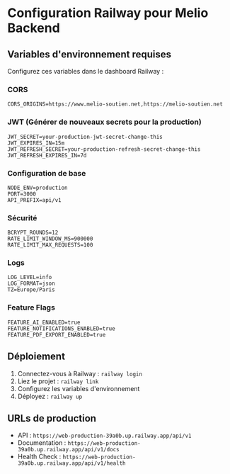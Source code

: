 # Configuration Railway pour Melio Backend

## Variables d'environnement requises

Configurez ces variables dans le dashboard Railway :

### CORS
```
CORS_ORIGINS=https://www.melio-soutien.net,https://melio-soutien.net
```

### JWT (Générer de nouveaux secrets pour la production)
```
JWT_SECRET=your-production-jwt-secret-change-this
JWT_EXPIRES_IN=15m
JWT_REFRESH_SECRET=your-production-refresh-secret-change-this
JWT_REFRESH_EXPIRES_IN=7d
```

### Configuration de base
```
NODE_ENV=production
PORT=3000
API_PREFIX=api/v1
```

### Sécurité
```
BCRYPT_ROUNDS=12
RATE_LIMIT_WINDOW_MS=900000
RATE_LIMIT_MAX_REQUESTS=100
```

### Logs
```
LOG_LEVEL=info
LOG_FORMAT=json
TZ=Europe/Paris
```

### Feature Flags
```
FEATURE_AI_ENABLED=true
FEATURE_NOTIFICATIONS_ENABLED=true
FEATURE_PDF_EXPORT_ENABLED=true
```

## Déploiement

1. Connectez-vous à Railway : `railway login`
2. Liez le projet : `railway link`
3. Configurez les variables d'environnement
4. Déployez : `railway up`

## URLs de production

- API : `https://web-production-39a0b.up.railway.app/api/v1`
- Documentation : `https://web-production-39a0b.up.railway.app/api/v1/docs`
- Health Check : `https://web-production-39a0b.up.railway.app/api/v1/health`
